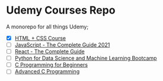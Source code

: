 # Udemy Courses Repo

A monorepo for all things Udemy;

- [x] [HTML + CSS Course](1)
- [ ] [JavaScript - The Complete Guide 2021](2)
- [ ] [React - The Complete Guide](3)
- [ ] [Python for Data Science and Machine Learning Bootcamp](4)
- [ ] [C Programming for Beginners](5)
- [ ] [Advanced C Programming](6)

[1]: (html-css-udemy/README.md)
[2]: (https://www.udemy.com/course/javascript-the-complete-guide-2020-beginner-advanced/)
[3]: (https://www.udemy.com/course/react-the-complete-guide-incl-redux/)
[4]: (https://www.udemy.com/course/python-for-data-science-and-machine-learning-bootcamp/)
[5]: (https://www.udemy.com/course/c-programming-for-beginners-/)
[6]: (https://www.udemy.com/course/advanced-c-programming-course/)
